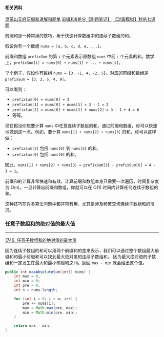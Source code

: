 #### 相关资料
[灵茶山艾府前缀和讲解和题单]( https://leetcode.cn/problems/maximum-absolute-sum-of-any-subarray/solutions/1/liang-chong-fang-fa-dong-tai-gui-hua-qia-dczr/ )
[前缀和&差分【刷题笔记】](https://zhuanlan.zhihu.com/p/401865066)
[【动画模拟】秒杀七道题](https://leetcode.cn/problems/subarray-sum-equals-k/solutions/562174/de-liao-yi-wen-jiang-qian-zhui-he-an-pai-yhyf/)

前缀和是一种常用的技巧，用于快速计算数组中的连续子数组的和。

假设你有一个数组 `nums = [a, b, c, d, e, ...]`。

前缀和数组 `prefixSum` 的第 `i` 个元素表示原数组 `nums` 中前 `i` 个元素的和。数学上，`prefixSum[i] = nums[0] + nums[1] + ... + nums[i]`。

举个例子，假设你有数组 `nums = [3, -1, 4, -2, 5]`。对应的前缀和数组是 `prefixSum = [3, 2, 6, 4, 9]`。

可以看到：
- `prefixSum[0] = nums[0] = 3`
- `prefixSum[1] = nums[0] + nums[1] = 3 - 1 = 2`
- `prefixSum[2] = nums[0] + nums[1] + nums[2] = 3 - 1 + 4 = 6`
- 等等。

现在假设你想要计算 `nums` 中任意连续子数组的和。通过前缀和数组，你可以快速地做到这一点。例如，要计算 `nums[1] + nums[2] + nums[3]` 的和，你可以这样做：

- `prefixSum[3]` 包括 `nums[0]` 到 `nums[3]` 的和。
- `prefixSum[0]` 包括 `nums[0]` 的和。

因此，`nums[1] + nums[2] + nums[3] = prefixSum[3] - prefixSum[0] = 4 - 3 = 1`。

前缀和的计算非常快速和有效。计算前缀和数组本身只需要一次遍历，时间复杂度为 O(n)。一旦计算出前缀和数组，你就可以在 O(1) 时间内计算任何连续子数组的和。

这种技巧在许多算法问题中都非常有用，尤其是涉及频繁查询连续子数组和的情况。



### 任意子数组和的绝对值的最大值
---
[1749. 任意子数组和的绝对值的最大值](https://leetcode.cn/problems/maximum-absolute-sum-of-any-subarray/)

因为连续子数组的和可以用两个前缀和的差来表示，我们可以通过整个数组最大前缀和和最小前缀和可以找到最大绝对值的连续子数组和。
因为最大绝对值的子数组和一定发生在最大和最小前缀和之间。返回 `max - min` 就会给出这个值。
```java
public int maxAbsoluteSum(int[] nums) {
	int max = 0;
	int min = 0;
	int pre = 0;
	int n = nums.length;

	for (int i = 0; i < n; i++) {
		pre += nums[i];
		max = Math.max(pre, max);
		min = Math.min(pre, min);
	}

	return max - min;
}
```